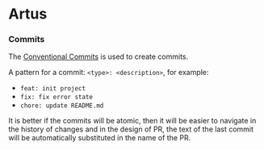 # Artus

### Commits

The [Conventional Commits](https://www.conventionalcommits.org/en/v1.0.0/) is used to create commits.

A pattern for a commit: `<type>: <description>`, for example:

- `feat: init project`
- `fix: fix error state`
- `chore: update README.md`

It is better if the commits will be atomic, then it will be easier to navigate in the history of changes and in the design of PR, the text of the last commit will be automatically substituted in the name of the PR.
